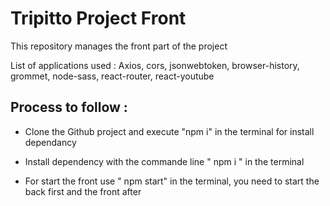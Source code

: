 # Tripitto Project Front

This repository manages the front part of the project

List of applications used :
Axios, cors, jsonwebtoken, browser-history, grommet, node-sass, react-router, react-youtube

## **Process to follow :** 

* Clone the Github project and execute "npm i" in the terminal for install dependancy

* Install dependency with the commande line " npm i " in the terminal

* For start the front use " npm start" in the terminal, you need to start the back first and the front after
